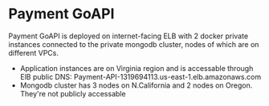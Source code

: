 # Payment GoAPI

Payment GoAPI is deployed on internet-facing ELB with 2 docker private instances connected to the private mongodb cluster, nodes of which are on different VPCs.
* Application instances are on Virginia region and is accessable through ElB public DNS: Payment-API-1319694113.us-east-1.elb.amazonaws.com
* Mongodb cluster has 3 nodes on N.California and 2 nodes on Oregon. They're not publicly accessable